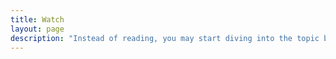 ```yaml
---
title: Watch
layout: page
description: "Instead of reading, you may start diving into the topic by watching some of these great talks and documentaries."
---
```

